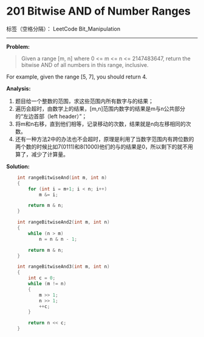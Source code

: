 ﻿# 201 Bitwise AND of Number Ranges

标签（空格分隔）： LeetCode Bit_Manipulation

---

**Problem:**
>   Given a range [m, n] where 0 <= m <= n <= 2147483647, return the bitwise AND of all numbers in this range, inclusive.
>
For example, given the range [5, 7], you should return 4.

**Analysis:**

 1. 题目给一个整数的范围，求这些范围内所有数字与的结果；
 2. 遍历会超时，由数学上的结果，[m,n]范围内数字的结果是m与n公共部分的“左边首部（left header）”；
 3. 将m和n右移，直到他们相等，记录移动的次数，结果就是n向左移相同的次数。
 4. 还有一种方法2中的办法也不会超时，原理是利用了当数字范围内有跨位数的两个数的时候比如7(0111)和8(1000)他们的与的结果是0，所以剩下的就不用算了，减少了计算量。

**Solution:**
```cpp
	int rangeBitwiseAnd(int m, int n)
	{
		for (int i = m+1; i < n; i++)
			m &= i;

		return m & n;
	}

	int rangeBitwiseAnd2(int m, int n)
	{
		while (n > m)
			n = n & n - 1;

		return m & n;
	}

	int rangeBitwiseAnd3(int m, int n)
	{
		int c = 0;
		while (m != n)
		{
			m >> 1;
			n >> 1;
			++c;
		}

		return n << c;
	}
```
  
